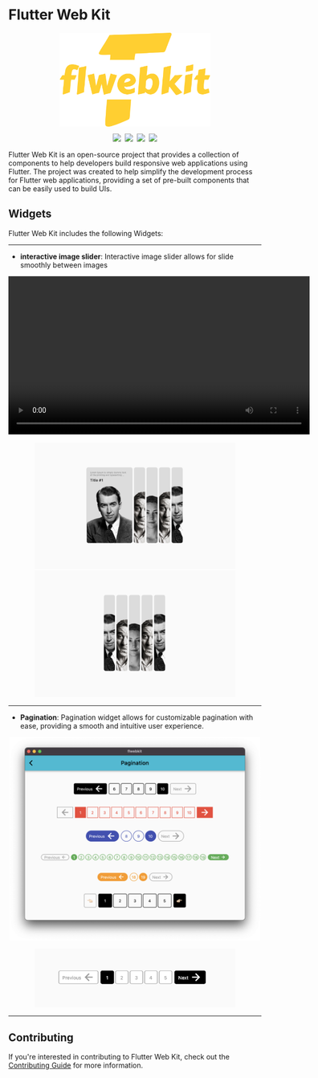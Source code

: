 # Flutter Web Kit

<p align="center">
  <img src="https://raw.githubusercontent.com/mahmoud-eslami/resume/hide-contribute/flwebkit/logo-no-background.png" width=300 style="display: block; margin: 0 auto;">
</p>

<p align="center">
  <img src="https://img.shields.io/github/stars/mahmoud-eslami/flwebkit?style=social">&nbsp;
  <img src="https://img.shields.io/github/license/mahmoud-eslami/flwebkit?style=social">&nbsp;
<img src="https://img.shields.io/badge/-Dart-0175C2?style=flat-square&logo=dart&logoColor=white">&nbsp;
  <img src="https://img.shields.io/badge/-Flutter-02569B?style=flat-square&logo=flutter&logoColor=white">
</p>

Flutter Web Kit is an open-source project that provides a collection of components to help developers build responsive web applications using Flutter. The project was created to help simplify the development process for Flutter web applications, providing a set of pre-built components that can be easily used to build UIs.

## Widgets

Flutter Web Kit includes the following Widgets:

---

- **interactive image slider**: Interactive image slider allows for slide smoothly between images

<p align="center">
  <video width="600" height="315" controls>
  <source src="https://raw.githubusercontent.com/mahmoud-eslami/resume/hide-contribute/flwebkit/isample.mp4" type="video/mp4">
</video>

</p>

<p align="center">
  <img src="https://raw.githubusercontent.com/mahmoud-eslami/resume/hide-contribute/flwebkit/interactive_img_1.png" width=400>
  <img src="https://raw.githubusercontent.com/mahmoud-eslami/resume/hide-contribute/flwebkit/interactive_img_2.png" width=400>
</p>

---

- **Pagination**: Pagination widget allows for customizable pagination with ease, providing a smooth and intuitive user experience.

<p align="center">
  <img src="https://raw.githubusercontent.com/mahmoud-eslami/resume/hide-contribute/flwebkit/pagination_full_sample.png" width=500>
</p>

<p align="center">
  <img src="https://raw.githubusercontent.com/mahmoud-eslami/resume/hide-contribute/flwebkit/pagination.png" width=400>
</p>

---

## Contributing

If you're interested in contributing to Flutter Web Kit, check out the [Contributing Guide](./docs/contributing.md) for more information.
